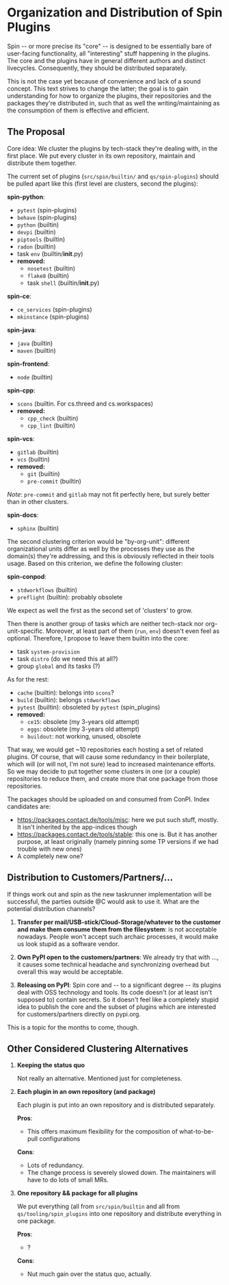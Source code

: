 # Organization and Distribution of Spin Plugins

Spin -- or more precise its "core" -- is designed to be essentially
bare of user-facing functionality, all "interesting" stuff happening
in the plugins. The core and the plugins have in general different
authors and distinct livecycles. Consequently, they should be
distributed separately.

This is not the case yet because of convenience and lack of a sound
concept. This text strives to change the latter; the goal is to gain
understanding for how to organize the plugins, their repositories and
the packages they're distributed in, such that as well the
writing/maintaining as the consumption of them is effective and
efficient.

## The Proposal

Core idea: We cluster the plugins by tech-stack they're dealing with,
in the first place. We put every cluster in its own repository,
maintain and distribute them together.

The current set of plugins (`src/spin/builtin/` and `qs/spin-plugins`)
should be pulled apart like this (first level are clusters, second
the plugins):

**spin-python**:

- `pytest` (spin-plugins)
- `behave` (spin-plugins)
- `python` (builtin)
- `devpi` (builtin)
- `piptools` (builtin)
- `radon` (builtin)
- task `env` (builtin/**init**.py)
- **removed:**
  - `nosetest` (builtin)
  - `flake8` (builtin)
  - task `shell` (builtin/**init**.py)

**spin-ce**:

- `ce_services` (spin-plugins)
- `mkinstance` (spin-plugins)

**spin-java**:

- `java` (builtin)
- `maven` (builtin)

**spin-frontend**:

- `node` (builtin)

**spin-cpp**:

- `scons` (builtin. For cs.threed and cs.workspaces)
- **removed:**
  - `cpp_check` (builtin)
  - `cpp_lint` (builtin)

**spin-vcs**:

- `gitlab` (builtin)
- `vcs` (builtin)
- **removed:**
  - `git` (builtin)
  - `pre-commit` (builtin)

_Note_: `pre-commit` and `gitlab` may not fit perfectly here, but
surely better than in other clusters.

**spin-docs**:

- `sphinx` (builtin)

The second clustering criterion would be "by-org-unit": different
organizational units differ as well by the processes they use as the
domain(s) they're addressing, and this is obviously reflected in their
tools usage. Based on this criterion, we define the following cluster:

**spin-conpod**:

- `stdworkflows` (builtin)
- `preflight` (builtin): probably obsolete

We expect as well the first as the second set of 'clusters' to grow.

Then there is another group of tasks which are neither tech-stack nor
org-unit-specific. Moreover, at least part of them (`run`, `env`) doesn't even
feel as optional. Therefore, I propose to leave them builtin into the core:

- task `system-provision`
- task `distro` (do we need this at all?)
- group `global` and its tasks (?)

As for the rest:

- `cache` (builtin): belongs into `scons`?
- `build` (builtin): belongs `stdworkflows`
- `pytest` (builtin): obsoleted by `pytest` (spin_plugins)
- **removed:**
  - `ce15`: obsolete (my 3-years old attempt)
  - `eggs`: obsolete (my 3-years old attempt)
  - `buildout`: not working, unused, obsolete

That way, we would get ~10 repositories each hosting a set of related
plugins. Of course, that will cause some redundancy in their
boilerplate, which will (or will not, I'm not sure) lead to increased
maintenance efforts. So we may decide to put together some clusters in
one (or a couple) repositories to reduce them, and create more that
one package from those repositories.

The packages should be uploaded on and consumed from ConPI. Index candidates are:

- https://packages.contact.de/tools/misc: here we put such stuff, mostly.
  It isn't inherited by the app-indices though
- https://packages.contact.de/tools/stable: this one is.
  But it has another purpose, at least originally (namely pinning some
  TP versions if we had trouble with new ones)
- A completely new one?

## Distribution to Customers/Partners/...

If things work out and spin as the new taskrunner implementation will
be successful, the parties outside @C would ask to use it. What are
the potential distribution channels?

1. **Transfer per mail/USB-stick/Cloud-Storage/whatever to the
   customer and make them consume them from the filesystem**: is not
   acceptable nowadays. People won't accept such archaic processes, it
   would make us look stupid as a software vendor.

2. **Own PyPI open to the customers/partners**: We already try that with ...,
   it causes some technical headache and synchronizing overhead but
   overall this way would be acceptable.

3. **Releasing on PyPI**: Spin core and -- to a significant degree --
   its plugins deal with OSS technology and tools. Its code doesn't (or
   at least isn't supposed to) contain secrets. So it doesn't feel like
   a completely stupid idea to publish the core and the subset of plugins
   which are interested for customers/partners directly on pypi.org.

This is a topic for the months to come, though.

## Other Considered Clustering Alternatives

1. **Keeping the status quo**

   Not really an alternative. Mentioned just for completeness.

2. **Each plugin in an own repository (and package)**

   Each plugin is put into an own repository and is distributed
   separately.

   **Pros**:

   - This offers maximum flexibility for the composition of
     what-to-be-pull configurations

   **Cons**:

   - Lots of redundancy.
   - The change process is severely slowed down. The maintainers will
     have to do lots of small MRs.

3. **One repository && package for all plugins**

   We put everything (all from `src/spin/builtin` and all from
   `qs/tooling/spin_plugins` into one repository and distribute everything
   in one package.

   **Pros**:

   - ?

   **Cons**:

   - Nut much gain over the status quo, actually.
